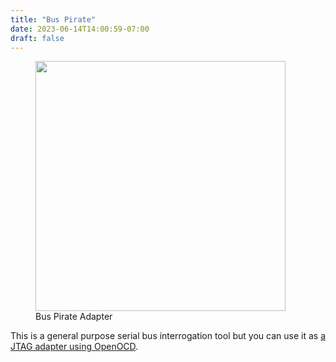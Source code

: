 ```yaml
---
title: "Bus Pirate"
date: 2023-06-14T14:00:59-07:00
draft: false
---
```


<figure class="page-figure">
<img width="400rem" src="/images/debuggers/BusPirate_Front.jpg">
<figcaption> Bus Pirate Adapter </figcaption>
</figure>

This is a general purpose serial bus interrogation tool but
you can use it as [a JTAG adapter using OpenOCD](https://research.kudelskisecurity.com/2014/05/01/jtag-debugging-made-easy-with-bus-pirate-and-openocd/).
